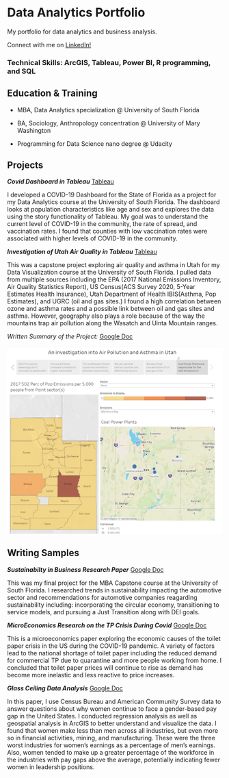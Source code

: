 # Data Analytics Portfolio
My portfolio for data analytics and business analysis.

Connect with me on [LinkedIn!](https://www.linkedin.com/in/kenneysara/)

### Technical Skills: ArcGIS, Tableau, Power BI, R programming, and SQL

## Education & Training
- MBA, Data Analytics specialization @ University of South Florida  

- BA, Sociology, Anthropology concentration @ University of Mary Washington

- Programming for Data Science nano degree @ Udacity 

## Projects
***Covid Dashboard in Tableau***
[Tableau](https://public.tableau.com/views/CovidDashboardSkenney/SaraKenneyQMB6358CovidDashboard?:language=en-US&:sid=&:display_count=n&:origin=viz_share_link)

I developed a COVID-19 Dashboard for the State of Florida as a project for my Data Analytics course at the University of South Florida. The dashboard looks at population characteristics like age and sex and explores the data using the story functionality of Tableau. My goal was to understand the current level of COVID-19 in the community, the rate of spread, and vaccination rates. I found that counties with low vaccination rates were associated with higher levels of COVID-19 in the community.

***Investigation of Utah Air Quality in Tableau***
[Tableau](https://public.tableau.com/views/AsthmaProject_Publish/Story1?:language=en-US&:sid=&:display_count=n&:origin=viz_share_link)

This was a capstone project exploring air quality and asthma in Utah for my Data Visualization course at the University of South Florida. I pulled data from multiple sources including the EPA (2017 National Emissions Inventory, Air Quality Statistics Report), US Census(ACS Survey 2020, 5-Year Estimates Health Insurance), Utah Department of Health IBIS(Asthma, Pop Estimates), and UGRC (oil and gas sites.) I found a high correlation between ozone and asthma rates and a possible link between oil and gas sites and asthma. However, geography also plays a role because of the way the mountains trap air pollution along the Wasatch and Uinta Mountain ranges.

*Written Summary of the Project:* [Google Doc](https://docs.google.com/document/d/1vQtRdin5m99GGXIzPnmrA4TaEvw9Y8xc/edit?usp=sharing&ouid=102356647512676017206&rtpof=true&sd=true)

![Asthma Dashboard](/assets/asthma_tableau.png)
## Writing Samples

***Sustainabilty in Business Research Paper***
[Google Doc](https://drive.google.com/file/d/14JBzJN08_mXWFBI2OFlYtthiJ7mgI9Qy/view?usp=sharing)

This was my final project for the MBA Capstone course at the University of South Florida. I researched trends in sustainability impacting the automotive sector and recommendations for automotive companies reagarding sustainability including: incorporating the circular economy, transitioning to service models, and pursuing a Just Transition along with DEI goals. 

***MicroEconomics Research on the TP Crisis During Covid*** 
[Google Doc](https://docs.google.com/document/d/15i6Zs_YJrSN0SLLzvgYWWkyL3NXoLe7r/edit?usp=sharing&ouid=102356647512676017206&rtpof=true&sd=true)

This is a microeconomics paper exploring the economic causes of the toilet paper crisis in the US during the COVID-19 pandemic. A variety of factors lead to the national shortage of toilet paper including the reduced demand for commercial TP due to quarantine and more people working from home. I concluded that toilet paper prices will continue to rise as demand has become more inelastic and less reactive to price increases. 

***Glass Ceiling Data Analysis***
[Google Doc](https://docs.google.com/document/d/0Bxn1PPowLvJiUU5MZ3ViVVJlUFdMU05ZaXFOVS1kTS16Um9J/edit?usp=sharing&ouid=102356647512676017206&resourcekey=0-BnJpvGbnZyoLTPyIQTg6kQ&rtpof=true&sd=true)

In this paper, I use Census Bureau and American Community Survey data to answer questions about why women continue to face a gender-based pay gap in the United States. I conducted regression analysis as well as geospatial analysis in ArcGIS to better understand and visualize the data. I found that women make less than men across all industries, but even more so in financial activities, mining, and manufacturing. These were the three worst industries for women’s earnings as a percentage of men’s earnings. Also, women tended to make up a greater percentage of the workforce in the industries with pay gaps above the average, potentially indicating fewer women in leadership positions.
